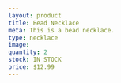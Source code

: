 ```yaml
---
layout: product
title: Bead Necklace
meta: This is a bead necklace. 
type: necklace
image: 
quantity: 2
stock: IN STOCK
price: $12.99
---
```



